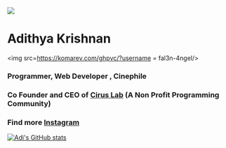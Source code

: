 
<img src="https://github.com/fal3n-4ngel/fal3n-4ngel/blob/main/intro.png">

# Adithya Krishnan
<img src=https://komarev.com/ghpvc/?username = fal3n-4ngel/>

### Programmer, Web Developer , Cinephile
### Co Founder and CEO of [Cirus Lab](https://github.com/orgs/CIRUS-LAB) (A Non Profit Programming Community)
### Find more [Instagram](https://www.instagram.com/fal3n.4ngel?utm_medium=copy_link)





[![Adi's GitHub stats](https://github-readme-stats.vercel.app/api?username=fal3n-4ngel)](https://github.com/anuraghazra/github-readme-stats)
